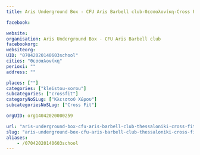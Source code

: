 ```yaml
---
title: Aris Underground Box - CFU Aris Barbell club-Θεσσαλονίκη-Cross Fit

facebook:

website:
organisation: Aris Underground Box - CFU Aris Barbell club
facebookorg:
websiteorg:
UID: "07042020140603school"
cities: "Θεσσαλονίκη"
perioxi: ""
address: ""

places: [""]
categories: ["kleistou-xorou"]
subcategories: ["crossfit"]
categoryNoSLug: ["Κλειστού Χώρου"]
subcategoriesNoSLug: ["Cross Fit"]

orgUID: org14042020000259

url: "aris-underground-box-cfu-aris-barbell-club-thessaloniki-cross-fit/thessaloniki//"
slug: "aris-underground-box-cfu-aris-barbell-club-thessaloniki-cross-fit"
aliases:
    - /07042020140603school
---
```






